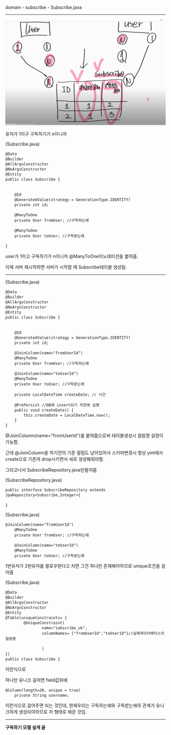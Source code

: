 domain - subscribe - Subscribe.java

---

![Visual Studio Code](/img/1n1.png)

유저가 1이구 구독하기가 n이니까

(Subscribe.java)

```
@Data
@Builder
@AllArgsConstructor
@NoArgsConstructor
@Entity
public class Subscribe {


	@Id
	@GeneratedValue(strategy = GenerationType.IDENTITY)
	private int id;

	@ManyToOne
	private User fromUser; //구독하는애

	@ManyToOne
	private User toUser; //구독받는애

}
```

user가 1이고 구독하기가 n이니까 @ManyToOne어노테이션을 붙여줌.

이제 서버 재시작하면 서버가 시작할 때 Subscribe테이블 생성됨.

---

(Subscribe.java)

```
@Data
@Builder
@AllArgsConstructor
@NoArgsConstructor
@Entity
public class Subscribe {


	@Id
	@GeneratedValue(strategy = GenerationType.IDENTITY)
	private int id;

	@JoinColumn(name="fromUserId")
	@ManyToOne
	private User fromUser; //구독하는애

	@JoinColumn(name="toUserId")
	@ManyToOne
	private User toUser; //구독받는애

	private LocalDateTime createDate; // 시간

	@PrePersist //DB에 insert되기 직전에 실행
	public void createDate() {
		this.createDate = LocalDateTime.now();
	}
}
```

@JoinColumn(name="fromUserId")를 붙여줌으로써 테이블생성시 컬럼명 설정이 가능함.

근데 @JoinColumn을 하기전의 기존 컬럼도 남아있어서 스키마변경시 항상 yml에서 create으로 기존꺼 drop시키면서 새로 생성해줘야함.

그리고나서
SubscribeRepository.java만들어줌

(SubscribeRepository.java)

```
public interface SubscribeRepository extends JpaRepository<Subscribe,Integer>{

}
```

(Subscribe.java)

```
@JoinColumn(name="fromUserId")
	@ManyToOne
	private User fromUser; //구독하는애

	@JoinColumn(name="toUserId")
	@ManyToOne
	private User toUser; //구독받는애
```

1번유저가 2번유저를 팔로우한다고 치면 그건 하나만 존재해야하므로 unique조건을 걸어줌

(Subscribe.java)

```
@Data
@Builder
@AllArgsConstructor
@NoArgsConstructor
@Entity
@Table(uniqueConstraints= {
		@UniqueConstraint(
				name="subscribe_uk",
				columnNames= {"fromUserId","toUserId"}//실제데이터베이스의 컬럼명

				)
})
public class Subscribe {
```

이런식으로

하나만 유니크 걸꺼면 field값위에

```
@Column(length=20, unique = true)
	private String username;
```

이런식으로 걸어주면 되는 것인데, 현재우리는 구독하는애와 구독받는애의 관계가 유니크하게 생성되야하므로 저 형태로 해준 것임.

---

**구독하기 모델 설계 끝**
